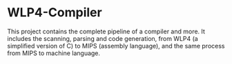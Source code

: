 # WLP4-Compiler
This project contains the complete pipeline of a compiler and more. It includes the scanning,
parsing and code generation, from WLP4 (a simplified version of C) to MIPS (assembly language), and the
same process from MIPS to machine language.

